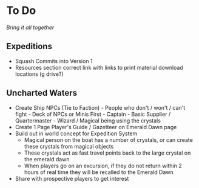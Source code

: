 # To Do 
  *Bring it all together*

## Expeditions
- Squash Commits into Version 1
- Resources section correct link with links to print material download locations (g drive?)
## Uncharted Waters
- Create Ship NPCs (Tie to Faction)
		- People who don't / won't / can't fight
		- Deck of NPCs or Minis First
		- Captain
		- Basic Supplier / Quartermaster
		- Wizard / Magical being using the crystals
- Create 1 Page Player's Guide / Gazetteer on Emerald Dawn page
- Build out in world concept for Expedition System
	- Magical person on the boat has a number of crystals, or can create these crystals from magical objects
	- These crystals act as fast travel points back to the large crystal on the emerald dawn
	- When players go on an excursion, if they do not return within 2 hours of real time they will be recalled to the Emerald Dawn
- Share with prospective players to get interest



